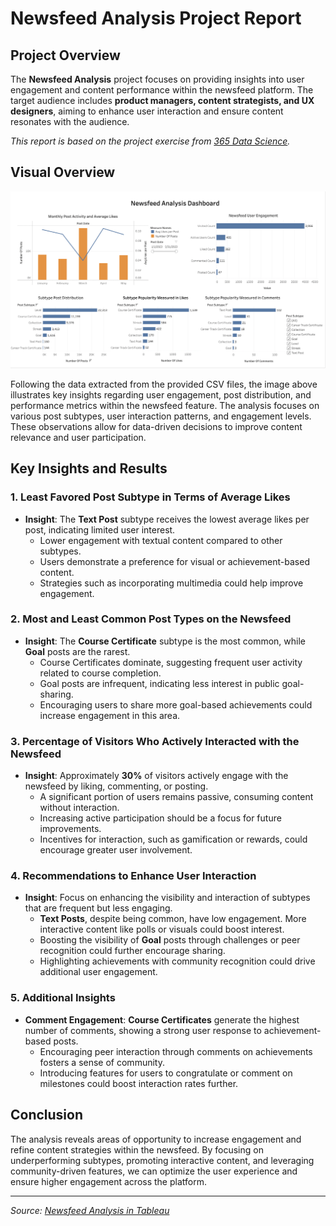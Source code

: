 # **Newsfeed Analysis Project Report**

## **Project Overview**
The **Newsfeed Analysis** project focuses on providing insights into user engagement and content performance within the newsfeed platform. The target audience includes **product managers, content strategists, and UX designers**, aiming to enhance user interaction and ensure content resonates with the audience.

*This report is based on the project exercise from [365 Data Science](https://learn.365datascience.com/projects/newsfeed-analysis-in-tableau/).*

## **Visual Overview**
![NewsFeedOverview](./NewsFeedOverview.png)

Following the data extracted from the provided CSV files, the image above illustrates key insights regarding user engagement, post distribution, and performance metrics within the newsfeed feature. The analysis focuses on various post subtypes, user interaction patterns, and engagement levels. These observations allow for data-driven decisions to improve content relevance and user participation.

## **Key Insights and Results**

### **1. Least Favored Post Subtype in Terms of Average Likes**
- **Insight**: The **Text Post** subtype receives the lowest average likes per post, indicating limited user interest.
   - Lower engagement with textual content compared to other subtypes.
   - Users demonstrate a preference for visual or achievement-based content.
   - Strategies such as incorporating multimedia could help improve engagement.

### **2. Most and Least Common Post Types on the Newsfeed**
- **Insight**: The **Course Certificate** subtype is the most common, while **Goal** posts are the rarest.
   - Course Certificates dominate, suggesting frequent user activity related to course completion.
   - Goal posts are infrequent, indicating less interest in public goal-sharing.
   - Encouraging users to share more goal-based achievements could increase engagement in this area.

### **3. Percentage of Visitors Who Actively Interacted with the Newsfeed**
- **Insight**: Approximately **30%** of visitors actively engage with the newsfeed by liking, commenting, or posting.
   - A significant portion of users remains passive, consuming content without interaction.
   - Increasing active participation should be a focus for future improvements.
   - Incentives for interaction, such as gamification or rewards, could encourage greater user involvement.

### **4. Recommendations to Enhance User Interaction**
- **Insight**: Focus on enhancing the visibility and interaction of subtypes that are frequent but less engaging.
   - **Text Posts**, despite being common, have low engagement. More interactive content like polls or visuals could boost interest.
   - Boosting the visibility of **Goal** posts through challenges or peer recognition could further encourage sharing.
   - Highlighting achievements with community recognition could drive additional user engagement.

### **5. Additional Insights**
- **Comment Engagement**: **Course Certificates** generate the highest number of comments, showing a strong user response to achievement-based posts.
   - Encouraging peer interaction through comments on achievements fosters a sense of community.
   - Introducing features for users to congratulate or comment on milestones could boost interaction rates further.

## **Conclusion**
The analysis reveals areas of opportunity to increase engagement and refine content strategies within the newsfeed. By focusing on underperforming subtypes, promoting interactive content, and leveraging community-driven features, we can optimize the user experience and ensure higher engagement across the platform.

---
*Source: [Newsfeed Analysis in Tableau](https://learn.365datascience.com/projects/newsfeed-analysis-in-tableau/)*
